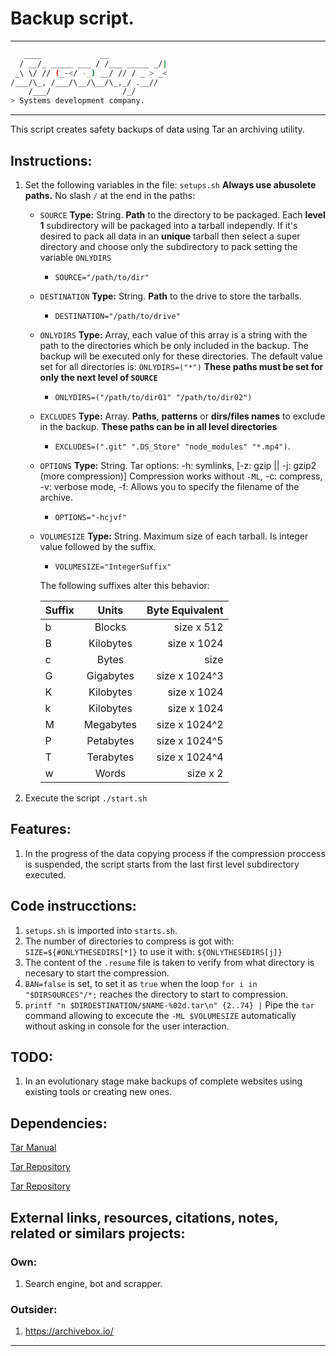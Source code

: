 # Backup script.

----

```bash
   ____             __             
  / __/_ _____ ___ / /___ _____ _/|
 _\ \/ // (_-</ -_) __/ // / _ > _<
/___/\_, /___/\__/\__/\_,_/ .__//  
    /___/                /_/       
> Systems development company.
```

----

This script creates safety backups of data using Tar an archiving utility.


## Instructions:

1. Set the following variables in the file: `setups.sh` **Always use abusolete paths.** No slash `/` at the end in the paths:
   * `SOURCE` **Type:** String. **Path** to the directory to be packaged. Each **level 1** subdirectory will be packaged into a tarball independly. If it's desired to pack all data in an **unique** tarball then select a super directory and choose only the subdirectory to pack setting the variable `ONLYDIRS`
     * `SOURCE="/path/to/dir"`
   * `DESTINATION` **Type:** String. **Path** to the drive to store the tarballs.
     * `DESTINATION="/path/to/drive"`
   * `ONLYDIRS` **Type:** Array, each value of this array is a string with the path to the directories which be only included in the backup. The backup will be executed only for these directories. The default value set for all directories is: `ONLYDIRS=("*")` **These paths must be set for only the next level of `SOURCE`**
     * `ONLYDIRS=("/path/to/dir01" "/path/to/dir02")`
   * `EXCLUDES` **Type:** Array. **Paths**, **patterns** or **dirs/files names** to exclude in the backup. **These paths can be in all level directories**
     * `EXCLUDES=(".git" ".DS_Store" "node_modules" "*.mp4")`.
   * `OPTIONS` **Type:** String. Tar options: -h: symlinks, [-z: gzip || -j: gzip2 (more compression)] Compression works without `-ML`, -c: compress, -v: verbose mode, -f: Allows you to specify the filename of the archive. 
     * `OPTIONS="-hcjvf"`
   * `VOLUMESIZE` **Type:** String. Maximum size of each tarball. Is integer value followed by the suffix.
     * `VOLUMESIZE="IntegerSuffix"`
 
      The following suffixes alter this behavior:

       Suffix|Units|Byte Equivalent
       :---|:---:|---:
       b|Blocks|size x 512
       B|Kilobytes|size x 1024
       c|Bytes|size
       G|Gigabytes|size x 1024^3
       K|Kilobytes|size x 1024
       k|Kilobytes|size x 1024
       M|Megabytes|size x 1024^2
       P|Petabytes|size x 1024^5
       T|Terabytes|size x 1024^4
       w|Words|size x 2   

2. Execute the script `./start.sh`

## Features:

1. In the progress of the data copying process if the compression proccess is suspended, the script starts from the last first level subdirectory executed.

## Code instrucctions:

1. `setups.sh` is imported into `starts.sh`.
2. The number of directories to compress is got with: `SIZE=${#ONLYTHESEDIRS[*]}` to use it with: `${ONLYTHESEDIRS[j]}`
3. The content of the `.resume` file is taken to verify from what directory is necesary to start the compression.
4. `BAN=false` is set, to set it as `true` when the loop `for i in "$DIRSOURCES"/*;` reaches the directory to start to compression.
5. `printf "n $DIRDESTINATION/$NAME-%02d.tar\n" {2..74} |` Pipe the `tar` command allowing to excecute the `-ML $VOLUMESIZE` automatically without asking in console for the user interaction.

## TODO:

1. In an evolutionary stage make backups of complete websites using existing tools or creating new ones.

## Dependencies:

[Tar Manual](http://www.gnu.org/software/tar/manual)

[Tar Repository](https://savannah.gnu.org/git/?group=tar)

[Tar Repository](https://git.savannah.gnu.org/cgit/tar.git)

## External links, resources, citations, notes, related or similars projects:

### Own:

1. Search engine, bot and scrapper.

### Outsider: 

1. https://archivebox.io/

----